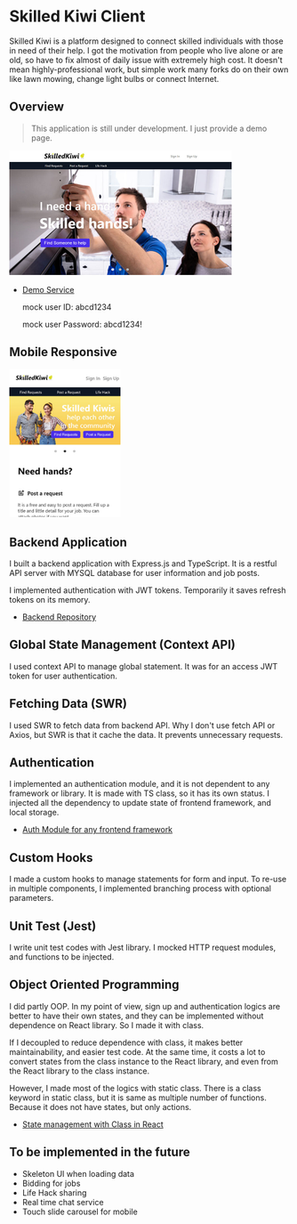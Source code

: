 # Skilled Kiwi Client

Skilled Kiwi is a platform designed to connect skilled individuals with those in need of their help. I got the motivation from people who live alone or are old, so have to fix almost of daily issue with extremely high cost. It doesn't mean highly-professional work, but simple work many forks do on their own like lawn mowing, change light bulbs or connect Internet.

## Overview

> This application is still under development. I just provide a demo page.

<img width="400" src="./public/screenshot/1.jpg">

- [Demo Service](http://skilledkiwi.netlify.app/)

  mock user ID: abcd1234

  mock user Password: abcd1234!

## Mobile Responsive

<img width="200" src="./public/screenshot/2.jpg">

## Backend Application

I built a backend application with Express.js and TypeScript. It is a restful API server with MYSQL database for user information and job posts.

I implemented authentication with JWT tokens. Temporarily it saves refresh tokens on its memory.

- [Backend Repository](https://github.com/radicalDilettante/skilled_kiwi_client)

## Global State Management (Context API)

I used context API to manage global statement. It was for an access JWT token for user authentication.

## Fetching Data (SWR)

I used SWR to fetch data from backend API. Why I don't use fetch API or Axios, but SWR is that it cache the data. It prevents unnecessary requests.

## Authentication

I implemented an authentication module, and it is not dependent to any framework or library. It is made with TS class, so it has its own status. I injected all the dependency to update state of frontend framework, and local storage.

- [Auth Module for any frontend framework](https://waynechoi.dev/auth_module_for_any_frontend_framework)

## Custom Hooks

I made a custom hooks to manage statements for form and input. To re-use in multiple components, I implemented branching process with optional parameters.

## Unit Test (Jest)

I write unit test codes with Jest library. I mocked HTTP request modules, and functions to be injected.

## Object Oriented Programming

I did partly OOP. In my point of view, sign up and authentication logics are better to have their own states, and they can be implemented without dependence on React library. So I made it with class.

If I decoupled to reduce dependence with class, it makes better maintainability, and easier test code. At the same time, it costs a lot to convert states from the class instance to the React library, and even from the React library to the class instance.

However, I made most of the logics with static class. There is a class keyword in static class, but it is same as multiple number of functions. Because it does not have states, but only actions.

- [State management with Class in React](https://waynechoi.dev/state_management_with_class_in_react)

## To be implemented in the future

- Skeleton UI when loading data
- Bidding for jobs
- Life Hack sharing
- Real time chat service
- Touch slide carousel for mobile
